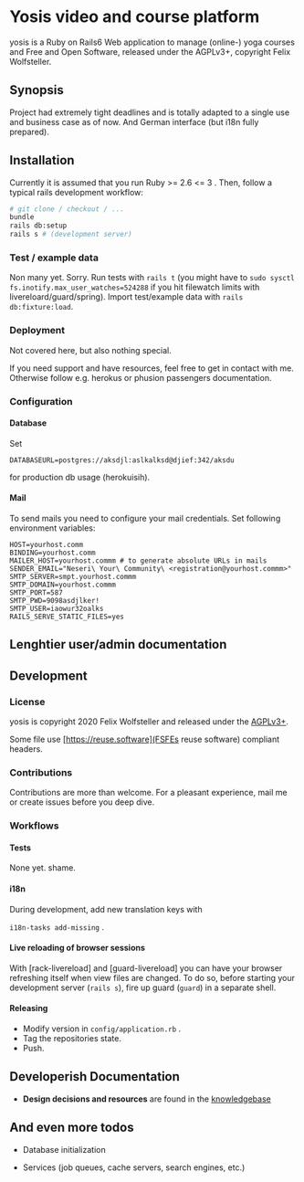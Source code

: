 # Yosis video and course platform

yosis is a Ruby on Rails6 Web application to manage (online-) yoga courses and
Free and Open Software, released under the AGPLv3+, copyright Felix Wolfsteller.

## Synopsis

Project had extremely tight deadlines and is totally adapted to a single use and
business case as of now. And German interface (but i18n fully prepared).

## Installation

Currently it is assumed that you run Ruby >= 2.6 <= 3 . Then, follow a typical
rails development workflow:

```bash
# git clone / checkout / ...
bundle
rails db:setup
rails s # (development server)
```

### Test / example data

Non many yet. Sorry.
Run tests with `rails t` (you might have to `sudo sysctl fs.inotify.max_user_watches=524288` if you hit filewatch limits with livereloard/guard/spring).
Import test/example data with `rails db:fixture:load`.

### Deployment

Not covered here, but also nothing special.

If you need support and have resources, feel free to get in
contact with me. Otherwise follow e.g. herokus or phusion passengers
documentation.

### Configuration

#### Database

Set

    DATABASEURL=postgres://aksdjl:aslkalksd@djief:342/aksdu

for production db usage (herokuisih).

#### Mail

To send mails you need to configure your mail credentials. Set following
environment variables:

    HOST=yourhost.comm
    BINDING=yourhost.comm
    MAILER_HOST=yourhost.commm # to generate absolute URLs in mails
    SENDER_EMAIL="Neseri\ Your\ Community\ <registration@yourhost.commm>"
    SMTP_SERVER=smpt.yourhost.commm
    SMTP_DOMAIN=yourhost.commm
    SMTP_PORT=587
    SMTP_PWD=9098asdjlker!
    SMTP_USER=iaowur32oalks
    RAILS_SERVE_STATIC_FILES=yes


## Lenghtier user/admin documentation

## Development

### License

yosis is copyright 2020 Felix Wolfsteller and released under the
[AGPLv3+](LICENSE).

Some file use [https://reuse.software](FSFEs reuse software) compliant headers.

### Contributions

Contributions are more than welcome. For a pleasant experience, mail me or
create issues before you deep dive.

### Workflows

#### Tests

None yet. shame.

#### i18n

During development, add new translation keys with

`i18n-tasks add-missing` .

#### Live reloading of browser sessions

With [rack-livereload] and [guard-livereload] you can have your browser
refreshing itself when view files are changed. To do so, before starting your
development server (`rails s`), fire up guard (`guard`) in a separate shell.

#### Releasing

* Modify version in `config/application.rb` .
* Tag the repositories state.
* Push.

## Developerish Documentation

* **Design decisions and resources** are found in the
  [knowledgebase](doc/kndowledgebase.md)


## And even more todos

* Database initialization

* Services (job queues, cache servers, search engines, etc.)
